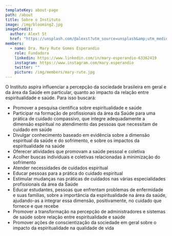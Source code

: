 ```yaml
---
templateKey: about-page
path: /about
title: Sobre o Instituto
image: /img/blooming2.jpg
imageCredit:
  author: Alext St
  href: "https://unsplash.com/@alexst?utm_source=unsplash&amp;utm_medium=referral&amp;utm_content=creditCopyText"
members:
  - name: Dra. Mary Rute Gomes Esperandio
    role: Fundadora
    linkedin: https://www.linkedin.com/in/mary-esperandio-63362419
    instagram: https://www.instagram.com/mary.esperandio
    twitter: ""
    picture: /img/members/mary-rute.jpg
---
```


O Instituto aspira influenciar a percepção da sociedade brasileira em geral e da área da Saúde em particular, quanto ao impacto da relação entre espiritualidade e saúde. Para isso buscará:
- Promover a pesquisa científica sobre espiritualidade e saúde
- Participar na formação de profissionais da área da Saúde para uma prática de cuidado compassivo, que integre adequadamente a dimensão espiritual no atendimento das pessoas que necessitam de cuidado em saúde
- Divulgar conhecimento baseado em evidência sobre a dimensão espiritual da saúde e do sofrimento, e sobre os impactos da espiritualidade na saúde
- Oferecer atividades que promovam a saúde pessoal e coletiva
- Acolher buscas individuais e coletivas relacionadas à minimização do sofrimento
- Atender necessidades de cuidados espiritual
- Educar pessoas para a prática do cuidado espiritual
- Estimular mudanças nas práticas de cuidados nas várias especialidades profissionais da área da Saúde
-  Educar estudantes, pessoas que enfrentam problemas de enfermidade e suas famílias, sobre a importância da espiritualidade na área da saúde, ajudando-as a integrar essa dimensão, positivamente, no cuidado que fornece e que recebe
- Promover a transformação na percepção de administradores e sistemas de saúde sobre  relação entre espiritualidade e saúde
- Promover ações de conscientização da sociedade em geral sobre o impacto da espiritualidade na qualidade de vida
